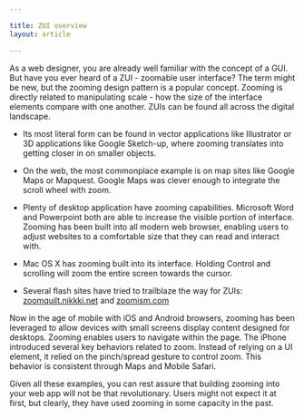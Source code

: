 ```yaml
---

title: ZUI overview
layout: article

---
```


As a web designer, you are already well familiar with the concept of a GUI. But have you ever heard of a ZUI - zoomable user interface? The term might be new, but the zooming design pattern is a popular concept. Zooming is directly related to manipulating scale - how the size of the interface elements compare with one another. ZUIs can be found all across the digital landscape.

+ Its most literal form can be found in vector applications like Illustrator or 3D applications like Google Sketch-up, where zooming translates into getting closer in on smaller objects.

+ On the web, the most commonplace example is on map sites like Google Maps or Mapquest.  Google Maps was clever enough to integrate the scroll wheel with zoom.

+ Plenty of desktop application have zooming capabilities. Microsoft Word and Powerpoint both are able to increase the visible portion of interface. Zooming has been built into all modern web browser, enabling users to adjust websites to a comfortable size that they can read and interact with.

+ Mac OS X has zooming built into its interface. Holding Control and scrolling will zoom the entire screen towards the cursor.

+ Several flash sites have tried to trailblaze the way for ZUIs: [zoomquilt.nikkki.net](http://zoomquilt.nikkki.net) and [zoomism.com](http://zoomism.com/)

Now in the age of mobile with iOS and Android browsers, zooming has been leveraged to allow devices with small screens display content designed for desktops.  Zooming enables users to navigate within the page. The iPhone introduced several key behaviors related to zoom. Instead of relying on a UI element, it relied on the pinch/spread gesture to control zoom. This behavior is consistent through Maps and Mobile Safari.

Given all these examples, you can rest assure that building zooming into your web app will not be that revolutionary. Users might not expect it at first, but clearly, they have used zooming in some capacity in the past.